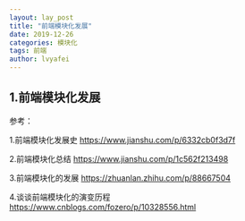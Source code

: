 ```yaml
---
layout: lay_post
title: "前端模块化发展"
date: 2019-12-26
categories: 模块化
tags: 前端
author: lvyafei
---
```


## 1.前端模块化发展


参考：

1.前端模块化发展史
https://www.jianshu.com/p/6332cb0f3d7f

2.前端模块化总结
https://www.jianshu.com/p/1c562f213498

3.前端模块化的发展
https://zhuanlan.zhihu.com/p/88667504

4.谈谈前端模块化的演变历程
https://www.cnblogs.com/fozero/p/10328556.html